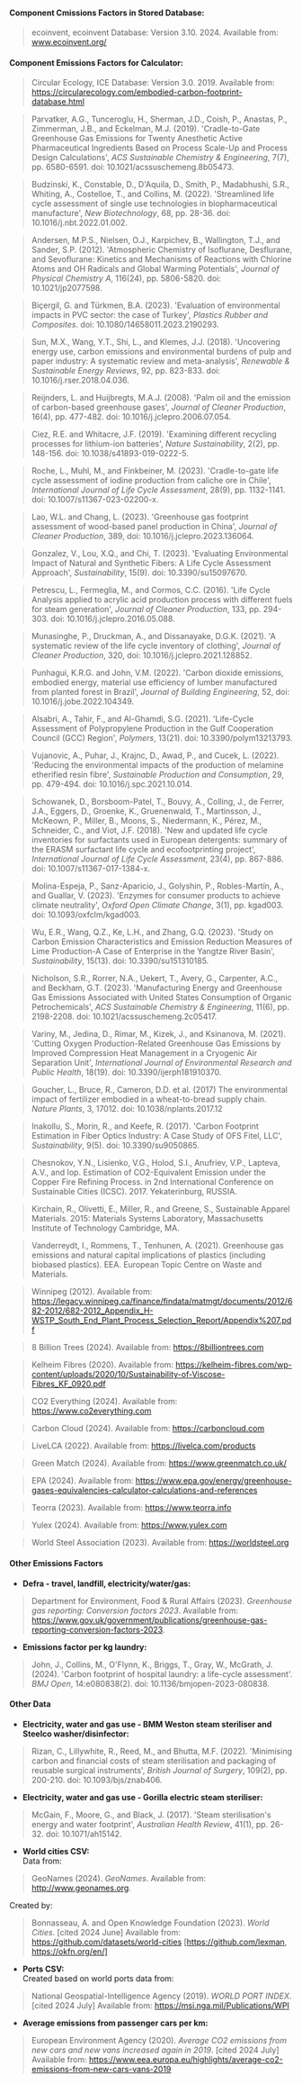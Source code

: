 #### Component Cmissions Factors in Stored Database:
> ecoinvent, ecoinvent Database: Version 3.10. 2024. Available from: www.ecoinvent.org/

#### Component Emissions Factors for Calculator:
> Circular Ecology, ICE Database: Version 3.0. 2019. Available from: https://circularecology.com/embodied-carbon-footprint-database.html

> Parvatker, A.G., Tunceroglu, H., Sherman, J.D., Coish, P., Anastas, P., Zimmerman, J.B., and Eckelman, M.J. (2019). 'Cradle-to-Gate Greenhouse Gas Emissions for Twenty Anesthetic Active Pharmaceutical Ingredients Based on Process Scale-Up and Process Design Calculations', *ACS Sustainable Chemistry & Engineering*, 7(7), pp. 6580-6591. doi: 10.1021/acssuschemeng.8b05473.

> Budzinski, K., Constable, D., D'Aquila, D., Smith, P., Madabhushi, S.R., Whiting, A., Costelloe, T., and Collins, M. (2022). 'Streamlined life cycle assessment of single use technologies in biopharmaceutical manufacture', *New Biotechnology*, 68, pp. 28-36. doi: 10.1016/j.nbt.2022.01.002.

> Andersen, M.P.S., Nielsen, O.J., Karpichev, B., Wallington, T.J., and Sander, S.P. (2012). 'Atmospheric Chemistry of Isoflurane, Desflurane, and Sevoflurane: Kinetics and Mechanisms of Reactions with Chlorine Atoms and OH Radicals and Global Warming Potentials', *Journal of Physical Chemistry A*, 116(24), pp. 5806-5820. doi: 10.1021/jp2077598.

> Biçergil, G. and Türkmen, B.A. (2023). 'Evaluation of environmental impacts in PVC sector: the case of Turkey', *Plastics Rubber and Composites*. doi: 10.1080/14658011.2023.2190293.

> Sun, M.X., Wang, Y.T., Shi, L., and Klemes, J.J. (2018). 'Uncovering energy use, carbon emissions and environmental burdens of pulp and paper industry: A systematic review and meta-analysis', *Renewable & Sustainable Energy Reviews*, 92, pp. 823-833. doi: 10.1016/j.rser.2018.04.036.

> Reijnders, L. and Huijbregts, M.A.J. (2008). 'Palm oil and the emission of carbon-based greenhouse gases', *Journal of Cleaner Production*, 16(4), pp. 477-482. doi: 10.1016/j.jclepro.2006.07.054.

> Ciez, R.E. and Whitacre, J.F. (2019). 'Examining different recycling processes for lithium-ion batteries', *Nature Sustainability*, 2(2), pp. 148-156. doi: 10.1038/s41893-019-0222-5.

> Roche, L., Muhl, M., and Finkbeiner, M. (2023). 'Cradle-to-gate life cycle assessment of iodine production from caliche ore in Chile', *International Journal of Life Cycle Assessment*, 28(9), pp. 1132-1141. doi: 10.1007/s11367-023-02200-x.

> Lao, W.L. and Chang, L. (2023). 'Greenhouse gas footprint assessment of wood-based panel production in China', *Journal of Cleaner Production*, 389, doi: 10.1016/j.jclepro.2023.136064.

> Gonzalez, V., Lou, X.Q., and Chi, T. (2023). 'Evaluating Environmental Impact of Natural and Synthetic Fibers: A Life Cycle Assessment Approach', *Sustainability*, 15(9). doi: 10.3390/su15097670.

> Petrescu, L., Fermeglia, M., and Cormos, C.C. (2016). 'Life Cycle Analysis applied to acrylic acid production process with different fuels for steam generation', *Journal of Cleaner Production*, 133, pp. 294-303. doi: 10.1016/j.jclepro.2016.05.088.

> Munasinghe, P., Druckman, A., and Dissanayake, D.G.K. (2021). 'A systematic review of the life cycle inventory of clothing', *Journal of Cleaner Production*, 320, doi: 10.1016/j.jclepro.2021.128852.

> Punhagui, K.R.G. and John, V.M. (2022). 'Carbon dioxide emissions, embodied energy, material use efficiency of lumber manufactured from planted forest in Brazil', *Journal of Building Engineering*, 52, doi: 10.1016/j.jobe.2022.104349.

> Alsabri, A., Tahir, F., and Al-Ghamdi, S.G. (2021). 'Life-Cycle Assessment of Polypropylene Production in the Gulf Cooperation Council (GCC) Region', *Polymers*, 13(21). doi: 10.3390/polym13213793.

> Vujanovic, A., Puhar, J., Krajnc, D., Awad, P., and Cucek, L. (2022). 'Reducing the environmental impacts of the production of melamine etherified resin fibre', *Sustainable Production and Consumption*, 29, pp. 479-494. doi: 10.1016/j.spc.2021.10.014.

> Schowanek, D., Borsboom-Patel, T., Bouvy, A., Colling, J., de Ferrer, J.A., Eggers, D., Groenke, K., Gruenenwald, T., Martinsson, J., McKeown, P., Miller, B., Moons, S., Niedermann, K., Pérez, M., Schneider, C., and Viot, J.F. (2018). 'New and updated life cycle inventories for surfactants used in European detergents: summary of the ERASM surfactant life cycle and ecofootprinting project', *International Journal of Life Cycle Assessment*, 23(4), pp. 867-886. doi: 10.1007/s11367-017-1384-x.

> Molina-Espeja, P., Sanz-Aparicio, J., Golyshin, P., Robles-Martín, A., and Guallar, V. (2023). 'Enzymes for consumer products to achieve climate neutrality', *Oxford Open Climate Change*, 3(1), pp. kgad003. doi: 10.1093/oxfclm/kgad003.

> Wu, E.R., Wang, Q.Z., Ke, L.H., and Zhang, G.Q. (2023). 'Study on Carbon Emission Characteristics and Emission Reduction Measures of Lime Production-A Case of Enterprise in the Yangtze River Basin', *Sustainability*, 15(13). doi: 10.3390/su151310185.

> Nicholson, S.R., Rorrer, N.A., Uekert, T., Avery, G., Carpenter, A.C., and Beckham, G.T. (2023). 'Manufacturing Energy and Greenhouse Gas Emissions Associated with United States Consumption of Organic Petrochemicals', *ACS Sustainable Chemistry & Engineering*, 11(6), pp. 2198-2208. doi: 10.1021/acssuschemeng.2c05417.

> Variny, M., Jedina, D., Rimar, M., Kizek, J., and Ksinanova, M. (2021). 'Cutting Oxygen Production-Related Greenhouse Gas Emissions by Improved Compression Heat Management in a Cryogenic Air Separation Unit', *International Journal of Environmental Research and Public Health*, 18(19). doi: 10.3390/ijerph181910370.

>  Goucher, L., Bruce, R., Cameron, D.D. et al. (2017) The environmental impact of fertilizer embodied in a wheat-to-bread supply chain. *Nature Plants*, 3, 17012. doi: 10.1038/nplants.2017.12

> Inakollu, S., Morin, R., and Keefe, R. (2017). 'Carbon Footprint Estimation in Fiber Optics Industry: A Case Study of OFS Fitel, LLC', *Sustainability*, 9(5). doi: 10.3390/su9050865.

> Chesnokov, Y.N., Lisienko, V.G., Holod, S.I., Anufriev, V.P., Lapteva, A.V., and Iop. Estimation of CO2-Equivalent Emission under the Copper Fire Refining Process. in 2nd International Conference on Sustainable Cities (ICSC). 2017. Yekaterinburg, RUSSIA.

> Kirchain, R., Olivetti, E., Miller, R., and Greene, S., Sustainable Apparel Materials. 2015: Materials Systems Laboratory, Massachusetts Institute of Technology Cambridge, MA.

> Vanderreydt, I., Rommens, T., Tenhunen, A. (2021). Greenhouse gas emissions and natural capital implications of plastics (including biobased plastics). EEA. European Topic Centre on Waste and Materials.

> Winnipeg (2012). Available from: https://legacy.winnipeg.ca/finance/findata/matmgt/documents/2012/682-2012/682-2012_Appendix_H-WSTP_South_End_Plant_Process_Selection_Report/Appendix%207.pdf

> 8 Billion Trees (2024). Available from: https://8billiontrees.com

> Kelheim Fibres (2020). Available from: https://kelheim-fibres.com/wp-content/uploads/2020/10/Sustainability-of-Viscose-Fibres_KF_0920.pdf

> CO2 Everything (2024). Available from: https://www.co2everything.com

> Carbon Cloud (2024). Available from: https://carboncloud.com

> LiveLCA (2022). Available from: https://livelca.com/products

> Green Match (2024). Available from: https://www.greenmatch.co.uk/

> EPA (2024). Available from: https://www.epa.gov/energy/greenhouse-gases-equivalencies-calculator-calculations-and-references

> Teorra (2023). Available from: https://www.teorra.info

> Yulex (2024). Available from: https://www.yulex.com

> World Steel Association (2023). Available from: https://worldsteel.org

#### Other Emissions Factors
- **Defra - travel, landfill, electricity/water/gas:**
> Department for Environment, Food & Rural Affairs (2023). *Greenhouse gas reporting: Conversion factors 2023*. Available from: https://www.gov.uk/government/publications/greenhouse-gas-reporting-conversion-factors-2023.

- **Emissions factor per kg laundry:**
> John, J., Collins, M., O'Flynn, K., Briggs, T., Gray, W., McGrath, J. (2024). 'Carbon footprint of hospital laundry: a life-cycle assessment'. *BMJ Open*, 14:e080838(2). doi: 10.1136/bmjopen-2023-080838.

#### Other Data
- **Electricity, water and gas use - BMM Weston steam steriliser and Steelco washer/disinfector:**
> Rizan, C., Lillywhite, R., Reed, M., and Bhutta, M.F. (2022). 'Minimising carbon and financial costs of steam sterilisation and packaging of reusable surgical instruments', *British Journal of Surgery*, 109(2), pp. 200-210. doi: 10.1093/bjs/znab406.

- **Electricity, water and gas use - Gorilla electric steam steriliser:**
> McGain, F., Moore, G., and Black, J. (2017). 'Steam sterilisation's energy and water footprint', *Australian Health Review*, 41(1), pp. 26-32. doi: 10.1071/ah15142.

- **World cities CSV:**\
Data from:
> GeoNames (2024). *GeoNames*. Available from: http://www.geonames.org.

Created by:
> Bonnasseau, A. and Open Knowledge Foundation (2023). *World Cities*. [cited 2024 June] Available from: https://github.com/datasets/world-cities [https://github.com/lexman, https://okfn.org/en/]

- **Ports CSV:**\
Created based on world ports data from:
> National Geospatial-Intelligence Agency (2019). *WORLD PORT INDEX*. [cited 2024 July] Available from: https://msi.nga.mil/Publications/WPI

- **Average emissions from passenger cars per km:**
> European Environment Agency (2020). *Average CO2 emissions from new cars and new vans increased again in 2019*. [cited 2024 July] Available from: https://www.eea.europa.eu/highlights/average-co2-emissions-from-new-cars-vans-2019

